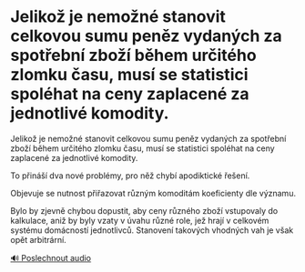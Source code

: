 # Jelikož je nemožné stanovit celkovou sumu peněz vydaných za spotřební zboží během určitého zlomku času, musí se statistici spoléhat na ceny zaplacené za jednotlivé komodity.

<speak>
<prosody rate="95%">
<emphasis level="moderate">Jelikož je nemožné stanovit celkovou sumu peněz vydaných za spotřební zboží během určitého zlomku času, musí se statistici spoléhat na ceny zaplacené za jednotlivé komodity.</emphasis>

<break time="500ms"/>

<emphasis level="strong">To přináší dva nové problémy, pro něž chybí apodiktické řešení.</emphasis>

<break time="300ms"/>

<emphasis level="moderate">Objevuje se nutnost přiřazovat různým komoditám koeficienty dle významu.</emphasis>

<break time="300ms"/>

Bylo by zjevně chybou dopustit, aby ceny různého zboží vstupovaly do kalkulace, aniž by byly vzaty v úvahu různé role, jež hrají v celkovém systému domácností jednotlivců. <emphasis level="strong">Stanovení takových vhodných vah je však opět arbitrární.</emphasis>
</prosody>
</speak>

[🔊 Poslechnout audio](/data/7-paragraphs/audio/chapter_43/para_010-Jeliko-je-nemon-stanovit-celkovou-sumu-penz-vy.mp3) 